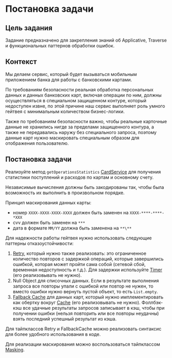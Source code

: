 # Постановка задачи

## Цель задания

Задание предназначено для закрепления знаний об Applicative, Traverse и функциональных паттернов обработки ошибок.

## Контекст

Мы делаем сервис, который будет вызываться мобильным приложением банка для работы с банковскими картами.

По требованиям безопасности реальная обработка персональных данных и данных банковских карт, включая операции по ним, должны осуществляться в специальном
защищенном контуре, который недоступен извне, по этой причине наш сервис выполняет роль умного гейтвея 
с минимальным количеством бизнес-логики.

Также по требованиям безопасности важно, чтобы реальные карточные данные не хранились нигде за пределами
защищенного контура, а также не передавались наружу без специального запроса, 
поэтому данные карт нужно маскировать специальным образом для отображения пользователю.

## Постановка задачи

Реализуйте метод `getOperationsStatistics` [CardService](./service/CardService.scala) для получения статистики поступлений и расходов по картам и основному счету.

Независимые вычисления должны быть закодированы так, чтобы была возможность их выполнить в произвольном порядке.

Принцип маскирования данных карты:
* номер `XXXX-XXXX-XXXX-XXXX` должен быть заменен на `XXXX-****-****-*XXX`
* cvv должен быть заменен на `***`
* дата в формате `MM/YY` должна быть заменена на `**\**`

Для надежности работы гейтвея нужно использовать следующие паттерны отказоустойчивости:
1. [Retry](./resilience/Retry.scala), который нужно также реализовать: это ограниченное количество повторов с задержкой операций, которые завершились ошибкой, которая может пройти сама собой (сетевой сбой, временная недоступность и т.д.). Для задержки используйте [Timer](./utils/Timer.scala) (его реализовывать не нужно).
2. Null Object для списочных данных. Если в результате выполнения запроса все повторы упали с ошибкой или повтор не нужен, то вместо ошибки нужно вернуть пустой объект, то есть `List.empty`.
3. [Fallback Cache](./resilience/FallbackCache.scala) для данных карт, который нужно имплементировать как обертку вокруг [Cache](./utils/Cache.scala) (его реализовывать не нужно). Фоллбэк-кэш все удачные результаты запросов записывает в кэш, чтобы при получении ошибки (нельзя повторить или все повторы неудачны) взять последний успешный результат из кэша.

Для тайпклассов Retry и FallbackCache можно реализовать синтаксис для более удобного использования в коде.

Для реализации маскирования можно воспользоваться тайпклассом [Masking](./masking/Masking.scala).
